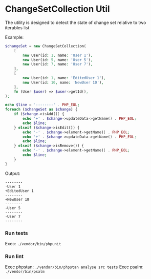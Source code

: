# ChangeSetCollection Util
The utility is designed to detect the state of change set relative to two iterables list

Example:
```php
$changeSet = new ChangeSetCollection(
    [
        new User(id: 1, name: 'User 1'),
        new User(id: 5, name: 'User 5'),
        new User(id: 7, name: 'User 7'),
    ],
    [
        new User(id: 1, name: 'EditedUser 1'),
        new User(id: 10, name: 'NewUser 10'),
    ],
    fn (User $user) => $user->getId(),
);

echo $line = '--------' . PHP_EOL;
foreach ($changeSet as $change) {
    if ($change->isAdd()) {
        echo '+' . $change->updateData->getName() . PHP_EOL;
        echo $line;
    } elseif ($change->isEdit()) {
        echo '-' . $change->element->getName() . PHP_EOL;
        echo '+' . $change->updateData->getName() . PHP_EOL;
        echo $line;
    } elseif ($change->isRemove()) {
        echo '-' . $change->element->getName() . PHP_EOL;
        echo $line;
    }
}
```

Output:
```
--------
-User 1
+EditedUser 1
--------
+NewUser 10
--------
-User 5
--------
-User 7
--------
```

### Run tests
Exec: `./vendor/bin/phpunit`

### Run lint
Exec phpstan: `./vendor/bin/phpstan analyse src tests`
Exec psalm: `./vendor/bin/psalm`

